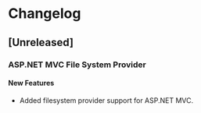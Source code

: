 # Changelog

## [Unreleased]

### ASP.NET MVC File System Provider

#### New Features

- Added filesystem provider support for ASP.NET MVC.
